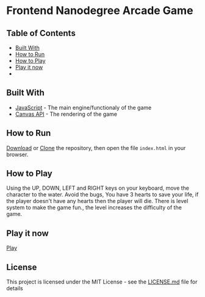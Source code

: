 # Frontend Nanodegree Arcade Game
## Table of Contents

-   [Built With](https://github.com/yasir-albardawil/frontend-nanodegree-arcade-game.git#built-with)
-   [How to Run](https://github.com/yasir-albardawil/frontend-nanodegree-arcade-game.git#how-to-run)
-   [How to Play](https://github.com/yasir-albardawil/frontend-nanodegree-arcade-game.git#how-to-play)
-   [Play it now](https://github.com/yasir-albardawil/frontend-nanodegree-arcade-game.git#play-it-now)
- 
## Built With

-   [JavaScript](https://developer.mozilla.org/en-US/docs/Web/JavaScript/Guide)  - The main engine/functionaly of the game
-   [Canvas API](https://developer.mozilla.org/en-US/docs/Web/API/Canvas_API)  - The rendering of the game

## How to Run

[Download](https://github.com/yasir-albardawil/frontend-nanodegree-arcade-game/archive/master.zip) or [Clone](https://github.com/yasir-albardawil/frontend-nanodegree-arcade-game.git) the repository, then open the file `index.html` in your browser.

## [](https://github.com/yasir-albardawil/frontend-nanodegree-arcade-game.git#how-to-play)How to Play

Using the UP, DOWN, LEFT and RIGHT keys on your keyboard, move the character to the water. Avoid the bugs, You have 3 hearts to save your life, if the player doesn't have any hearts then the player will die. There is level system to make the game fun., the level increases the difficulty of the game.

## [](https://github.com/yasir-albardawil/frontend-nanodegree-arcade-game.git#play-it-now)Play it now
[Play](frontend-nanodegree-arcade-game.netlify.com)

## License

This project is licensed under the MIT License - see the  [LICENSE.md]([https://github.com/yasir-albardawil/frontend-nanodegree-arcade-game/blob/master/LICENSE](https://github.com/yasir-albardawil/fend-project-memory-game/blob/master/LICENSE))  file for details
